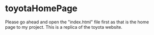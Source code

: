 # toyotaHomePage
Please go ahead and open the "index.html" file first as that is the home page to my project. This is a replica of the toyota website. 
